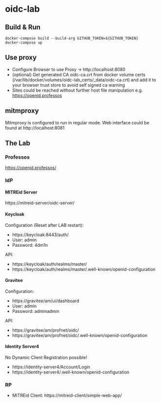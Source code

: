 # oidc-lab

## Build & Run

```
docker-compose build --build-arg GITHUB_TOKEN=${GITHUB_TOKEN}
docker-compose up
```

## Use proxy

- Configure Browser to use Proxy -> http://localhost:8080
- (optional) Get generated CA oidc-ca.crt from docker volume certs (/var/lib/docker/volumes/oidc-lab_certs/_data/oidc-ca.crt)
    and add it to your browser trust store to avoid self signed ca warning
- Sites could be reached without further host file manipulation e.g. https://openid.professos

## mitmproxy

Mitmproxy is configured to run in regular mode.
Web interface could be found at http://localhost:8081

## The Lab

### Professos
 
https://openid.professos/

### IdP

#### MITREid Server
https://mitreid-server/oidc-server/

#### Keycloak

Configuration (Reset after LAB restart):
- https://keycloak:8443/auth/
- User: admin
- Password: 4dm1n

API:
- https://keycloak/auth/realms/master/
- https://keycloak/auth/realms/master/.well-known/openid-configuration

#### Gravitee

Configuration:
- https://gravitee/am/ui/dashboard
- User: admin
- Password: adminadmin

API:
- https://gravitee/am/profnet/oidc/
- https://gravitee/am/profnet/oidc/.well-known/openid-configuration

#### Identity Server4
No Dynamic Client Registration possible!

- https://identity-server4/Account/Login
- https://identity-server4/.well-known/openid-configuration

### RP

- MITREid Client: https://mitreid-client/simple-web-app/
